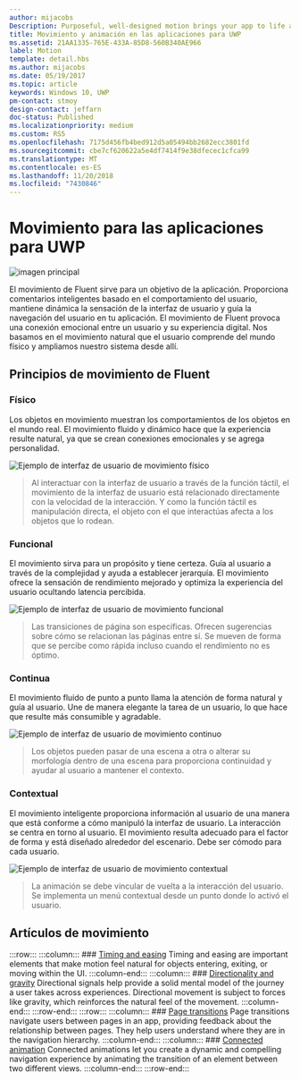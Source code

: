 ```yaml
---
author: mijacobs
Description: Purposeful, well-designed motion brings your app to life and makes the experience feel crafted and polished. Help users understand context changes, and tie experiences together with visual transitions.
title: Movimiento y animación en las aplicaciones para UWP
ms.assetid: 21AA1335-765E-433A-85D8-560B340AE966
label: Motion
template: detail.hbs
ms.author: mijacobs
ms.date: 05/19/2017
ms.topic: article
keywords: Windows 10, UWP
pm-contact: stmoy
design-contact: jeffarn
doc-status: Published
ms.localizationpriority: medium
ms.custom: RS5
ms.openlocfilehash: 7175d456fb4bed912d5a05494bb2682ecc3801fd
ms.sourcegitcommit: cbe7cf620622a5e4df7414f9e38dfecec1cfca99
ms.translationtype: MT
ms.contentlocale: es-ES
ms.lasthandoff: 11/20/2018
ms.locfileid: "7430846"
---
```

# <a name="motion-for-uwp-apps"></a>Movimiento para las aplicaciones para UWP

![imagen principal](images/header-motion2.svg)

El movimiento de Fluent sirve para un objetivo de la aplicación. Proporciona comentarios inteligentes basado en el comportamiento del usuario, mantiene dinámica la sensación de la interfaz de usuario y guía la navegación del usuario en tu aplicación. El movimiento de Fluent provoca una conexión emocional entre un usuario y su experiencia digital. Nos basamos en el movimiento natural que el usuario comprende del mundo físico y ampliamos nuestro sistema desde allí.

## <a name="fluent-motion-principles"></a>Principios de movimiento de Fluent

### <a name="physical"></a>Físico

Los objetos en movimiento muestran los comportamientos de los objetos en el mundo real. El movimiento fluido y dinámico hace que la experiencia resulte natural, ya que se crean conexiones emocionales y se agrega personalidad.

![Ejemplo de interfaz de usuario de movimiento físico](images/Physical.gif)
> Al interactuar con la interfaz de usuario a través de la función táctil, el movimiento de la interfaz de usuario está relacionado directamente con la velocidad de la interacción. Y como la función táctil es manipulación directa, el objeto con el que interactúas afecta a los objetos que lo rodean.

### <a name="functional"></a>Funcional

El movimiento sirva para un propósito y tiene certeza. Guía al usuario a través de la complejidad y ayuda a establecer jerarquía. El movimiento ofrece la sensación de rendimiento mejorado y optimiza la experiencia del usuario ocultando latencia percibida.

![Ejemplo de interfaz de usuario de movimiento funcional](images/functional.gif)
> Las transiciones de página son específicas. Ofrecen sugerencias sobre cómo se relacionan las páginas entre sí. Se mueven de forma que se percibe como rápida incluso cuando el rendimiento no es óptimo.

### <a name="continuous"></a>Continua

El movimiento fluido de punto a punto llama la atención de forma natural y guía al usuario. Une de manera elegante la tarea de un usuario, lo que hace que resulte más consumible y agradable.

![Ejemplo de interfaz de usuario de movimiento continuo](images/continuous3.gif)
> Los objetos pueden pasar de una escena a otra o alterar su morfología dentro de una escena para proporciona continuidad y ayudar al usuario a mantener el contexto.

### <a name="contextual"></a>Contextual

El movimiento inteligente proporciona información al usuario de una manera que está conforme a cómo manipuló la interfaz de usuario. La interacción se centra en torno al usuario. El movimiento resulta adecuado para el factor de forma y está diseñado alrededor del escenario. Debe ser cómodo para cada usuario.

![Ejemplo de interfaz de usuario de movimiento contextual](images/Contextual.gif)
> La animación se debe vincular de vuelta a la interacción del usuario. Se implementa un menú contextual desde un punto donde lo activó el usuario. 

## <a name="motion-articles"></a>Artículos de movimiento

:::row:::
    :::column:::
        ### [Timing and easing](timing-and-easing.md)
        Timing and easing are important elements that make motion feel natural for objects entering, exiting, or moving within the UI.
    :::column-end:::
    :::column:::
        ### [Directionality and gravity](directionality-and-gravity.md)
        Directional signals help provide a solid mental model of the journey a user takes across experiences. Directional movement is subject to forces like gravity, which reinforces the natural feel of the movement.
    :::column-end:::
:::row-end:::
:::row:::
    :::column:::
        ### [Page transitions](page-transitions.md)
        Page transitions navigate users between pages in an app, providing feedback about the relationship between pages. They help users understand where they are in the navigation hierarchy.
    :::column-end:::
    :::column:::
        ### [Connected animation](connected-animation.md)
        Connected animations let you create a dynamic and compelling navigation experience by animating the transition of an element between two different views.
    :::column-end:::
:::row-end:::
